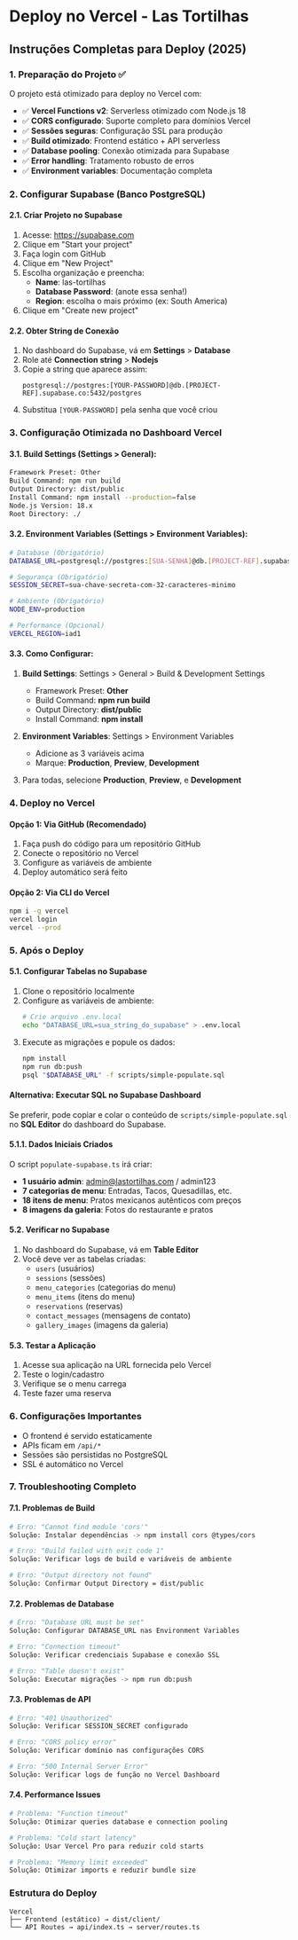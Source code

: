 # Deploy no Vercel - Las Tortilhas

## Instruções Completas para Deploy (2025)

### 1. Preparação do Projeto ✅
O projeto está otimizado para deploy no Vercel com:
- ✅ **Vercel Functions v2**: Serverless otimizado com Node.js 18
- ✅ **CORS configurado**: Suporte completo para domínios Vercel
- ✅ **Sessões seguras**: Configuração SSL para produção
- ✅ **Build otimizado**: Frontend estático + API serverless
- ✅ **Database pooling**: Conexão otimizada para Supabase
- ✅ **Error handling**: Tratamento robusto de erros
- ✅ **Environment variables**: Documentação completa

### 2. Configurar Supabase (Banco PostgreSQL)

#### 2.1. Criar Projeto no Supabase
1. Acesse: https://supabase.com
2. Clique em "Start your project"
3. Faça login com GitHub
4. Clique em "New Project"
5. Escolha organização e preencha:
   - **Name**: las-tortilhas
   - **Database Password**: (anote essa senha!)
   - **Region**: escolha o mais próximo (ex: South America)
6. Clique em "Create new project"

#### 2.2. Obter String de Conexão
1. No dashboard do Supabase, vá em **Settings** > **Database**
2. Role até **Connection string** > **Nodejs**
3. Copie a string que aparece assim:
   ```
   postgresql://postgres:[YOUR-PASSWORD]@db.[PROJECT-REF].supabase.co:5432/postgres
   ```
4. Substitua `[YOUR-PASSWORD]` pela senha que você criou

### 3. Configuração Otimizada no Dashboard Vercel

#### 3.1. Build Settings (Settings > General):
```bash
Framework Preset: Other
Build Command: npm run build
Output Directory: dist/public
Install Command: npm install --production=false
Node.js Version: 18.x
Root Directory: ./
```

#### 3.2. Environment Variables (Settings > Environment Variables):
```bash
# Database (Obrigatório)
DATABASE_URL=postgresql://postgres:[SUA-SENHA]@db.[PROJECT-REF].supabase.co:5432/postgres

# Segurança (Obrigatório)
SESSION_SECRET=sua-chave-secreta-com-32-caracteres-minimo

# Ambiente (Obrigatório)
NODE_ENV=production

# Performance (Opcional)
VERCEL_REGION=iad1
```

#### 3.3. Como Configurar:
1. **Build Settings**: Settings > General > Build & Development Settings
   - Framework Preset: **Other**
   - Build Command: **npm run build**  
   - Output Directory: **dist/public**
   - Install Command: **npm install**

2. **Environment Variables**: Settings > Environment Variables
   - Adicione as 3 variáveis acima
   - Marque: **Production**, **Preview**, **Development**
4. Para todas, selecione **Production**, **Preview**, e **Development**

### 4. Deploy no Vercel

#### Opção 1: Via GitHub (Recomendado)
1. Faça push do código para um repositório GitHub
2. Conecte o repositório no Vercel
3. Configure as variáveis de ambiente
4. Deploy automático será feito

#### Opção 2: Via CLI do Vercel
```bash
npm i -g vercel
vercel login
vercel --prod
```

### 5. Após o Deploy

#### 5.1. Configurar Tabelas no Supabase
1. Clone o repositório localmente
2. Configure as variáveis de ambiente:
   ```bash
   # Crie arquivo .env.local
   echo "DATABASE_URL=sua_string_do_supabase" > .env.local
   ```
3. Execute as migrações e popule os dados:
   ```bash
   npm install
   npm run db:push
   psql "$DATABASE_URL" -f scripts/simple-populate.sql
   ```

#### Alternativa: Executar SQL no Supabase Dashboard
Se preferir, pode copiar e colar o conteúdo de `scripts/simple-populate.sql` 
no **SQL Editor** do dashboard do Supabase.

#### 5.1.1. Dados Iniciais Criados
O script `populate-supabase.ts` irá criar:
- **1 usuário admin**: admin@lastortilhas.com / admin123
- **7 categorias de menu**: Entradas, Tacos, Quesadillas, etc.  
- **18 itens de menu**: Pratos mexicanos autênticos com preços
- **8 imagens da galeria**: Fotos do restaurante e pratos

#### 5.2. Verificar no Supabase
1. No dashboard do Supabase, vá em **Table Editor**
2. Você deve ver as tabelas criadas:
   - `users` (usuários)
   - `sessions` (sessões)
   - `menu_categories` (categorias do menu)
   - `menu_items` (itens do menu)
   - `reservations` (reservas)
   - `contact_messages` (mensagens de contato)
   - `gallery_images` (imagens da galeria)

#### 5.3. Testar a Aplicação
1. Acesse sua aplicação na URL fornecida pelo Vercel
2. Teste o login/cadastro
3. Verifique se o menu carrega
4. Teste fazer uma reserva

### 6. Configurações Importantes
- O frontend é servido estaticamente
- APIs ficam em `/api/*`
- Sessões são persistidas no PostgreSQL
- SSL é automático no Vercel

### 7. Troubleshooting Completo

#### 7.1. Problemas de Build
```bash
# Erro: "Cannot find module 'cors'"
Solução: Instalar dependências -> npm install cors @types/cors

# Erro: "Build failed with exit code 1"
Solução: Verificar logs de build e variáveis de ambiente

# Erro: "Output directory not found"
Solução: Confirmar Output Directory = dist/public
```

#### 7.2. Problemas de Database
```bash
# Erro: "Database URL must be set"
Solução: Configurar DATABASE_URL nas Environment Variables

# Erro: "Connection timeout"
Solução: Verificar credenciais Supabase e conexão SSL

# Erro: "Table doesn't exist"
Solução: Executar migrações -> npm run db:push
```

#### 7.3. Problemas de API
```bash
# Erro: "401 Unauthorized"
Solução: Verificar SESSION_SECRET configurado

# Erro: "CORS policy error"
Solução: Verificar domínio nas configurações CORS

# Erro: "500 Internal Server Error"
Solução: Verificar logs de função no Vercel Dashboard
```

#### 7.4. Performance Issues
```bash
# Problema: "Function timeout"
Solução: Otimizar queries database e connection pooling

# Problema: "Cold start latency"
Solução: Usar Vercel Pro para reduzir cold starts

# Problema: "Memory limit exceeded"
Solução: Otimizar imports e reduzir bundle size
```

### Estrutura do Deploy
```
Vercel
├── Frontend (estático) → dist/client/
└── API Routes → api/index.ts → server/routes.ts
```